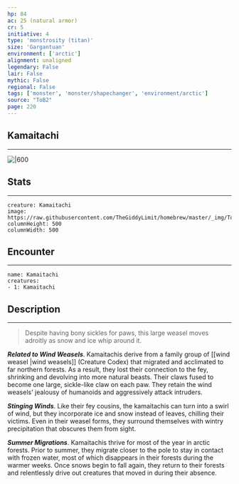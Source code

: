 ```yaml
---
hp: 84
ac: 25 (natural armor)
cr: 5
initiative: 4
type: 'monstrosity (titan)'    
size: 'Gargantuan'
environment: ['arctic']
alignment: unaligned
legendary: False
lair: False
mythic: False
regional: False
tags: ['monster', 'monster/shapechanger', 'environment/arctic']
source: "ToB2"
page: 220
---
```


## Kamaitachi
---

![|600](https://raw.githubusercontent.com/TheGiddyLimit/homebrew/master/_img/ToB2/creature/Kamaitachi.webp)

## Stats
---

```statblock
creature: Kamaitachi
image: https://raw.githubusercontent.com/TheGiddyLimit/homebrew/master/_img/ToB2/creature/token/Kamaitachi%20%28Token%29.png
columnHeight: 500
columnWidth: 500
```

## Encounter
---

```encounter-table
name: Kamaitachi
creatures:
- 1: Kamaitachi
```

## Description
---
>Despite having bony sickles for paws, this large weasel moves adroitly as snow and ice whip around it.

**_Related to Wind Weasels_**. Kamaitachis derive from a family group of [[wind weasel \|wind weasels]] (Creature Codex) that migrated and acclimated to far northern forests. As a result, they lost their connection to the fey, shrinking and devolving into more natural beasts. Their claws fused to become one large, sickle-like claw on each paw. They retain the wind weasels' jealousy of humanoids and aggressively attack intruders.

**_Stinging Winds_**. Like their fey cousins, the kamaitachis can turn into a swirl of wind, but they incorporate ice and snow instead of leaves, chilling their victims. Even in their weasel forms, they surround themselves with wintry precipitation that obscures them from sight.

**_Summer Migrations_**. Kamaitachis thrive for most of the year in arctic forests. Prior to summer, they migrate closer to the pole to stay in contact with frozen water, most of which disappears in their forests during the warmer weeks. Once snows begin to fall again, they return to their forests and relentlessly drive out creatures that moved in during their absence.






